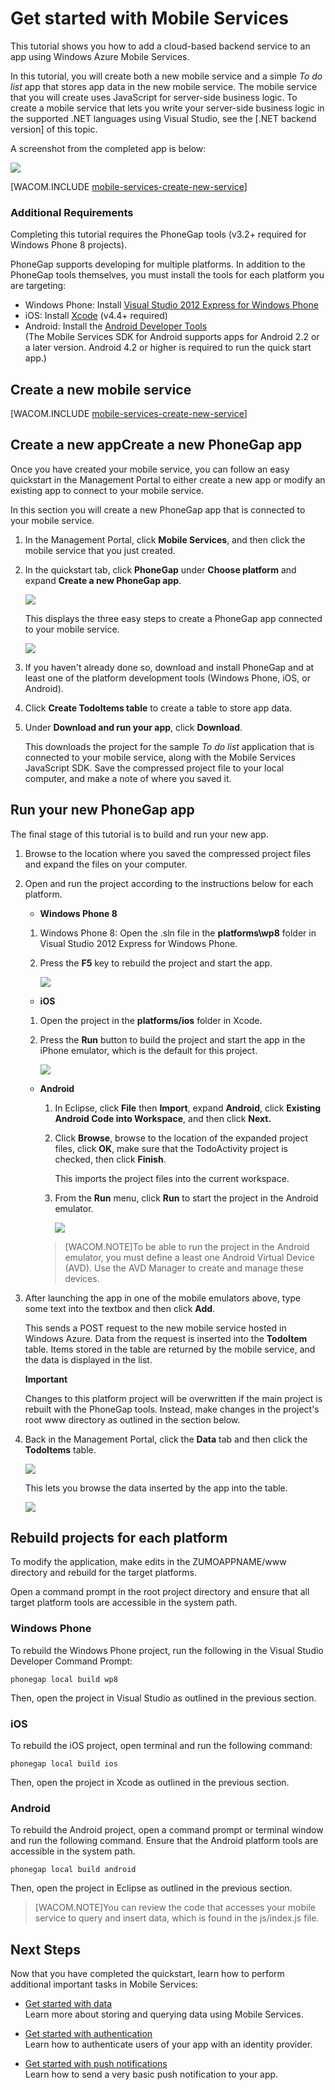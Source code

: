 <properties pageTitle="Get started with Mobile Services with PhoneGap | Mobile Dev Center" metaKeywords="" description="Follow this tutorial to get started using Windows Azure Mobile Services for PhoneGap development for iOS, Android, and Windows Phone." metaCanonical="" services="mobile" documentationCenter="Mobile" title="Get started with Mobile Services" authors="glenga"  solutions="" writer="glenga" manager="" editor=""  />

# <a name="getting-started"> </a>Get started with Mobile Services

This tutorial shows you how to add a cloud-based backend service to an app using Windows Azure Mobile Services.

In this tutorial, you will create both a new mobile service and a simple _To do list_ app that stores app data in the new mobile service. The mobile service that you will create uses JavaScript for server-side business logic. To create a mobile service that lets you write your server-side business logic in the supported .NET languages using Visual Studio, see the [.NET backend version] of this topic.

A screenshot from the completed app is below:

![][3]

[WACOM.INCLUDE [mobile-services-create-new-service](../includes/mobile-services-create-new-service.md)]

### <a name="additional-requirements"></a>Additional Requirements

Completing this tutorial requires the PhoneGap tools (v3.2+ required for Windows Phone 8 projects). 

PhoneGap supports developing for multiple platforms. In addition to the PhoneGap tools themselves, you must install the tools for each platform you are targeting:

- Windows Phone: Install [Visual Studio 2012 Express for Windows Phone](https://go.microsoft.com/fwLink/?LinkID=268374&clcid=0x409)
- iOS: Install [Xcode] (v4.4+ required)
- Android: Install the [Android Developer Tools][Android SDK]
	<br/>(The Mobile Services SDK for Android supports apps for Android 2.2 or a later version. Android 4.2 or higher is required to run the quick start app.)

## <a name="create-new-service"> </a>Create a new mobile service

[WACOM.INCLUDE [mobile-services-create-new-service](../includes/mobile-services-create-new-service.md)]

<h2><span class="short-header">Create a new app</span>Create a new PhoneGap app</h2>

Once you have created your mobile service, you can follow an easy quickstart in the Management Portal to either create a new app or modify an existing app to connect to your mobile service. 

In this section you will create a new PhoneGap app that is connected to your mobile service.

1.  In the Management Portal, click **Mobile Services**, and then click the mobile service that you just created.

2. In the quickstart tab, click **PhoneGap** under **Choose platform** and expand **Create a new PhoneGap app**.

   	![][0]

   	This displays the three easy steps to create a PhoneGap app connected to your mobile service.

  	![][1]

3. If you haven't already done so, download and install PhoneGap and at least one of the platform development tools (Windows Phone, iOS, or Android).

4. Click **Create TodoItems table** to create a table to store app data.

5. Under **Download and run your app**, click **Download**. 

	This downloads the project for the sample _To do list_ application that is connected to your mobile service, along with the Mobile Services JavaScript SDK. Save the compressed project file to your local computer, and make a note of where you saved it.

## Run your new PhoneGap app

The final stage of this tutorial is to build and run your new app. 

1.	Browse to the location where you saved the compressed project files and expand the files on your computer. 

2.	Open and run the project according to the instructions below for each platform.

	+ **Windows Phone 8**

	1. Windows Phone 8: Open the .sln file in the **platforms\wp8** folder in Visual Studio 2012 Express for Windows Phone.
	
	2. Press the **F5** key to rebuild the project and start the app.
	
	  	![][2]

	+ **iOS**

	1. Open the project in the **platforms/ios** folder in Xcode.
	
	2. Press the **Run** button to build the project and start the app in the iPhone emulator, which is the default for this project.
	
	  	![][3]

	+ **Android**

		1. In Eclipse, click **File** then **Import**, expand **Android**, click **Existing Android Code into Workspace**, and then click **Next.** 
		
		2. Click **Browse**, browse to the location of the expanded project files, click **OK**, make sure that the TodoActivity project is checked, then click **Finish**. <p>This imports the project files into the current workspace.</p>
		
		3. From the **Run** menu, click **Run** to start the project in the Android emulator.
		
			![][4]
	
		>[WACOM.NOTE]To be able to run the project in the Android emulator, you must define a least one Android Virtual Device (AVD). Use the AVD Manager to create and manage these devices.
			
	
3. After launching the app in one of the mobile emulators above, type some text into the textbox and then click **Add**.

	This sends a POST request to the new mobile service hosted in Windows Azure. Data from the request is inserted into the **TodoItem** table. Items stored in the table are returned by the mobile service, and the data is displayed in the list.

	<div class="dev-callout"><strong>Important</strong> <p>Changes to this platform project will be overwritten if the main project is rebuilt with the PhoneGap tools. Instead, make changes in the project's root www directory as outlined in the section below.</p></div>

4. Back in the Management Portal, click the <strong>Data</strong> tab and then click the <strong>TodoItems</strong> table.

	![](./media/mobile-services-javascript-backend-phonegap-get-started/mobile-data-tab.png)

	This lets you browse the data inserted by the app into the table.

	![](./media/mobile-services-javascript-backend-phonegap-get-started/mobile-data-browse.png)
	

## Rebuild projects for each platform

To modify the application, make edits in the ZUMOAPPNAME/www directory and rebuild for the target platforms.

Open a command prompt in the root project directory and ensure that all target platform tools are accessible in the system path. 

### Windows Phone

To rebuild the Windows Phone project, run the following in the Visual Studio Developer Command Prompt:

    phonegap local build wp8

Then, open the project in Visual Studio as outlined in the previous section.

### iOS
 
To rebuild the iOS project, open terminal and run the following command:

    phonegap local build ios

Then, open the project in Xcode as outlined in the previous section.

### Android

To rebuild the Android project, open a command prompt or terminal window and run the following command. Ensure that the Android platform tools are accessible in the system path.

    phonegap local build android

Then, open the project in Eclipse as outlined in the previous section.

>[WACOM.NOTE]You can review the code that accesses your mobile service to query and insert data, which is found in the js/index.js file.

## <a name="next-steps"> </a>Next Steps
Now that you have completed the quickstart, learn how to perform additional important tasks in Mobile Services: 

* [Get started with data]
  <br/>Learn more about storing and querying data using Mobile Services.

* [Get started with authentication]
  <br/>Learn how to authenticate users of your app with an identity provider.

* [Get started with push notifications] 
  <br/>Learn how to send a very basic push notification to your app.

  
<!-- Images. -->
[0]: ./media/mobile-services-javascript-backend-phonegap-get-started/portal-screenshot1.png
[1]: ./media/mobile-services-javascript-backend-phonegap-get-started/portal-screenshot2.png
[2]: ./media/mobile-services-javascript-backend-phonegap-get-started/mobile-portal-quickstart-wp8.png
[3]: ./media/mobile-services-javascript-backend-phonegap-get-started/mobile-portal-quickstart-ios.png
[4]: ./media/mobile-services-javascript-backend-phonegap-get-started/mobile-portal-quickstart-android.png

<!-- URLs. -->
[Get started with data]: /en-us/develop/mobile/tutorials/get-started-with-data-html
[Get started with authentication]: /en-us/develop/mobile/tutorials/get-started-with-users-html
[Get started with push notifications]: /en-us/develop/mobile/tutorials/get-started-with-push-html
[Android SDK]: https://go.microsoft.com/fwLink/p/?LinkID=280125
[Management Portal]: https://manage.windowsazure.com/
[Xcode]: https://go.microsoft.com/fwLink/p/?LinkID=266532
[Visual Studio 2012 Express for Windows Phone]: https://go.microsoft.com/fwLink/p/?LinkID=268374

